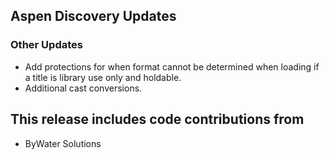 ## Aspen Discovery Updates
### Other Updates
- Add protections for when format cannot be determined when loading if a title is library use only and holdable. 
- Additional cast conversions. 

## This release includes code contributions from
- ByWater Solutions